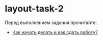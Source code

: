 # layout-task-2

Перед выполнением задания прочитайте:

- [Как начать делать и как сдать работу?](https://slides.com/technoschool/gittutor/fullscreen)  